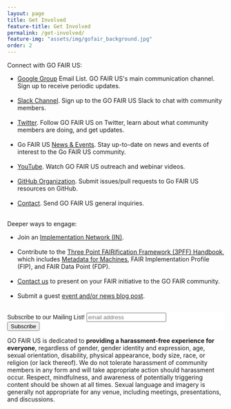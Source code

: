 ```yaml
---
layout: page
title: Get Involved
feature-title: Get Involved
permalink: /get-involved/
feature-img: "assets/img/gofair_background.jpg"
order: 2
---
```


Connect with GO FAIR US:

<ul>
  <li><a href="https://groups.google.com/forum/#!forum/gofairus">Google Group</a> Email List. GO FAIR US's main communication channel. Sign up to receive periodic updates.</li><br />

  <li><a href="https://gofair.slack.com/">Slack Channel</a>. Sign up to the GO FAIR US Slack to chat with community members.</li><br />

  <li><a href="https://twitter.com/gofairus">Twitter</a>. Follow GO FAIR US on Twitter, learn about what community members are doing, and get updates.</li><br />

  <li>Go FAIR US <a href="{{ site.baseurl }}/news/">News & Events</a>. Stay up-to-date on news and events of interest to the Go FAIR US community.</li><br />
  
  <li><a href="https://www.youtube.com/channel/UCQQfwuUYz5zZ6yC98BP5VzA/">YouTube</a>. Watch GO FAIR US outreach and webinar videos.</li><br />

  <li><a href="https://github.com/go-fair-us">GitHub Organization</a>. Submit issues/pull requests to Go FAIR US resources on GitHub.</li><br />

  <li><a href="https://forms.gle/qhvsb3ubCbEyCYQg6">Contact</a>. Send GO FAIR US general inquiries.</li><br />
</ul>

Deeper ways to engage:

<ul>
  <li>Join an <a href="https://www.go-fair.org/implementation-networks/" title="GO FAIR Implementation Networks">Implementation Network (IN)</a>.</li><br />
  
  <li>Contribute to the <a href="https://www.go-fair.org/how-to-go-fair/">Three Point FAIRification Framework (3PFF) Handbook</a>, which includes <a href="https://www.go-fair.org/metadata-for-machines/" title="Metadata for Machines">Metadata for Machines</a>, FAIR Implementation Profile (FIP), and FAIR Data Point (FDP).</li><br />
  
  <li><a href="https://forms.gle/qhvsb3ubCbEyCYQg6" title="Contact Us">Contact us</a> to present on your FAIR initiative to the GO FAIR community.</li><br />
  
  <li>Submit a guest <a href="https://github.com/go-fair-us/go-fair-us.github.io/blob/master/_drafts/contributing-instructions.md" title="Contributing Instructions">event and/or news blog post</a>.</li><br />
</ul>

<!-- Begin Mailchimp Signup Form -->
<link href="//cdn-images.mailchimp.com/embedcode/horizontal-slim-10_7.css" rel="stylesheet" type="text/css">
<style type="text/css">
	#mc_embed_signup{background:#fff; clear:left; font:14px Helvetica,Arial,sans-serif; width:100%;}
	/* Add your own Mailchimp form style overrides in your site stylesheet or in this style block.
	   We recommend moving this block and the preceding CSS link to the HEAD of your HTML file. */
</style>
<div id="mc_embed_signup">
<form action="https://gofair.us1.list-manage.com/subscribe/post?u=818fb884553fa17542a908d42&amp;id=be598de3d7" method="post" id="mc-embedded-subscribe-form" name="mc-embedded-subscribe-form" class="validate" target="_blank" novalidate>
    <div id="mc_embed_signup_scroll">
	<label for="mce-EMAIL">Subscribe to our Mailing List!</label>
	<input type="email" value="" name="EMAIL" class="email" id="mce-EMAIL" placeholder="email address" required>
    <!-- real people should not fill this in and expect good things - do not remove this or risk form bot signups-->
    <div style="position: absolute; left: -5000px;" aria-hidden="true"><input type="text" name="b_818fb884553fa17542a908d42_be598de3d7" tabindex="-1" value=""></div>
    <div class="clear"><input type="submit" value="Subscribe" name="subscribe" id="mc-embedded-subscribe" class="button"></div>
    </div>
</form>
</div>

<!--End mc_embed_signup-->

<p>GO FAIR US is dedicated to <strong>providing a harassment-free experience for everyone</strong>, regardless of gender, gender identity and expression, age, sexual orientation, disability, physical appearance, body size, race, or religion (or lack thereof). We do not tolerate harassment of community members in any form and will take appropriate action should harassment occur. Respect, mindfulness, and awareness of potentially triggering content should be shown at all times. Sexual language and imagery is generally not appropriate for any venue, including meetings, presentations, and discussions.</p>
